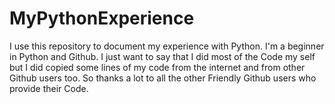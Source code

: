 # MyPythonExperience
I use this repository to document my experience with Python.
I'm a beginner in Python and Github.
I just want to say that I did most of the Code my self but 
I did copied some lines of my code from the internet and from other Github users too.
So thanks a lot to all the other Friendly Github users who provide their Code.
